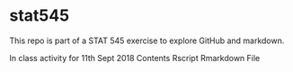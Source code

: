 # stat545
This repo is part of a STAT 545 exercise to explore GitHub and markdown.

In class activity for 11th Sept 2018
Contents
Rscript
Rmarkdown File
